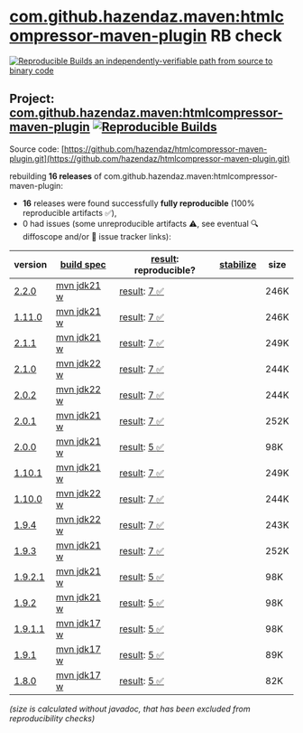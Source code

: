 [com.github.hazendaz.maven:htmlcompressor-maven-plugin](https://central.sonatype.com/artifact/com.github.hazendaz.maven/htmlcompressor-maven-plugin/versions) RB check
=======

[![Reproducible Builds](https://reproducible-builds.org/images/logos/rb.svg) an independently-verifiable path from source to binary code](https://reproducible-builds.org/)

## Project: [com.github.hazendaz.maven:htmlcompressor-maven-plugin](https://central.sonatype.com/artifact/com.github.hazendaz.maven/htmlcompressor-maven-plugin/versions) [![Reproducible Builds](https://img.shields.io/endpoint?url=https://raw.githubusercontent.com/jvm-repo-rebuild/reproducible-central/master/content/com/github/hazendaz/maven/htmlcompressor-maven-plugin/badge.json)](https://github.com/jvm-repo-rebuild/reproducible-central/blob/master/content/com/github/hazendaz/maven/htmlcompressor-maven-plugin/README.md)

Source code: [https://github.com/hazendaz/htmlcompressor-maven-plugin.git](https://github.com/hazendaz/htmlcompressor-maven-plugin.git)

rebuilding **16 releases** of com.github.hazendaz.maven:htmlcompressor-maven-plugin:
- **16** releases were found successfully **fully reproducible** (100% reproducible artifacts :white_check_mark:),
- 0 had issues (some unreproducible artifacts :warning:, see eventual :mag: diffoscope and/or :memo: issue tracker links):

| version | [build spec](/BUILDSPEC.md) | [result](https://reproducible-builds.org/docs/jvm/): reproducible? | [stabilize](https://github.com/google/oss-rebuild/blob/main/cmd/stabilize/README.md) | size |
| -- | --------- | ------ | ------ | -- |
| [2.2.0](https://central.sonatype.com/artifact/com.github.hazendaz.maven/htmlcompressor-maven-plugin/2.2.0/pom) | [mvn jdk21 w](htmlcompressor-maven-plugin-2.2.0.buildspec) | [result](htmlcompressor-maven-plugin-2.2.0.buildinfo): [7 :white_check_mark: ](htmlcompressor-maven-plugin-2.2.0.buildcompare) | | 246K |
| [1.11.0](https://central.sonatype.com/artifact/com.github.hazendaz.maven/htmlcompressor-maven-plugin/1.11.0/pom) | [mvn jdk21 w](htmlcompressor-maven-plugin-1.11.0.buildspec) | [result](htmlcompressor-maven-plugin-1.11.0.buildinfo): [7 :white_check_mark: ](htmlcompressor-maven-plugin-1.11.0.buildcompare) | | 246K |
| [2.1.1](https://central.sonatype.com/artifact/com.github.hazendaz.maven/htmlcompressor-maven-plugin/2.1.1/pom) | [mvn jdk21 w](htmlcompressor-maven-plugin-2.1.1.buildspec) | [result](htmlcompressor-maven-plugin-2.1.1.buildinfo): [7 :white_check_mark: ](htmlcompressor-maven-plugin-2.1.1.buildcompare) | | 249K |
| [2.1.0](https://central.sonatype.com/artifact/com.github.hazendaz.maven/htmlcompressor-maven-plugin/2.1.0/pom) | [mvn jdk22 w](htmlcompressor-maven-plugin-2.1.0.buildspec) | [result](htmlcompressor-maven-plugin-2.1.0.buildinfo): [7 :white_check_mark: ](htmlcompressor-maven-plugin-2.1.0.buildcompare) | | 244K |
| [2.0.2](https://central.sonatype.com/artifact/com.github.hazendaz.maven/htmlcompressor-maven-plugin/2.0.2/pom) | [mvn jdk22 w](htmlcompressor-maven-plugin-2.0.2.buildspec) | [result](htmlcompressor-maven-plugin-2.0.2.buildinfo): [7 :white_check_mark: ](htmlcompressor-maven-plugin-2.0.2.buildcompare) | | 244K |
| [2.0.1](https://central.sonatype.com/artifact/com.github.hazendaz.maven/htmlcompressor-maven-plugin/2.0.1/pom) | [mvn jdk21 w](htmlcompressor-maven-plugin-2.0.1.buildspec) | [result](htmlcompressor-maven-plugin-2.0.1.buildinfo): [7 :white_check_mark: ](htmlcompressor-maven-plugin-2.0.1.buildcompare) | | 252K |
| [2.0.0](https://central.sonatype.com/artifact/com.github.hazendaz.maven/htmlcompressor-maven-plugin/2.0.0/pom) | [mvn jdk21 w](htmlcompressor-maven-plugin-2.0.0.buildspec) | [result](htmlcompressor-maven-plugin-2.0.0.buildinfo): [5 :white_check_mark: ](htmlcompressor-maven-plugin-2.0.0.buildcompare) | | 98K |
| [1.10.1](https://central.sonatype.com/artifact/com.github.hazendaz.maven/htmlcompressor-maven-plugin/1.10.1/pom) | [mvn jdk21 w](htmlcompressor-maven-plugin-1.10.1.buildspec) | [result](htmlcompressor-maven-plugin-1.10.1.buildinfo): [7 :white_check_mark: ](htmlcompressor-maven-plugin-1.10.1.buildcompare) | | 249K |
| [1.10.0](https://central.sonatype.com/artifact/com.github.hazendaz.maven/htmlcompressor-maven-plugin/1.10.0/pom) | [mvn jdk22 w](htmlcompressor-maven-plugin-1.10.0.buildspec) | [result](htmlcompressor-maven-plugin-1.10.0.buildinfo): [7 :white_check_mark: ](htmlcompressor-maven-plugin-1.10.0.buildcompare) | | 244K |
| [1.9.4](https://central.sonatype.com/artifact/com.github.hazendaz.maven/htmlcompressor-maven-plugin/1.9.4/pom) | [mvn jdk22 w](htmlcompressor-maven-plugin-1.9.4.buildspec) | [result](htmlcompressor-maven-plugin-1.9.4.buildinfo): [7 :white_check_mark: ](htmlcompressor-maven-plugin-1.9.4.buildcompare) | | 243K |
| [1.9.3](https://central.sonatype.com/artifact/com.github.hazendaz.maven/htmlcompressor-maven-plugin/1.9.3/pom) | [mvn jdk21 w](htmlcompressor-maven-plugin-1.9.3.buildspec) | [result](htmlcompressor-maven-plugin-1.9.3.buildinfo): [7 :white_check_mark: ](htmlcompressor-maven-plugin-1.9.3.buildcompare) | | 252K |
| [1.9.2.1](https://central.sonatype.com/artifact/com.github.hazendaz.maven/htmlcompressor-maven-plugin/1.9.2.1/pom) | [mvn jdk21 w](htmlcompressor-maven-plugin-1.9.2.1.buildspec) | [result](htmlcompressor-maven-plugin-1.9.2.1.buildinfo): [5 :white_check_mark: ](htmlcompressor-maven-plugin-1.9.2.1.buildcompare) | | 98K |
| [1.9.2](https://central.sonatype.com/artifact/com.github.hazendaz.maven/htmlcompressor-maven-plugin/1.9.2/pom) | [mvn jdk21 w](htmlcompressor-maven-plugin-1.9.2.buildspec) | [result](htmlcompressor-maven-plugin-1.9.2.buildinfo): [5 :white_check_mark: ](htmlcompressor-maven-plugin-1.9.2.buildcompare) | | 98K |
| [1.9.1.1](https://central.sonatype.com/artifact/com.github.hazendaz.maven/htmlcompressor-maven-plugin/1.9.1.1/pom) | [mvn jdk17 w](htmlcompressor-maven-plugin-1.9.1.1.buildspec) | [result](htmlcompressor-maven-plugin-1.9.1.1.buildinfo): [5 :white_check_mark: ](htmlcompressor-maven-plugin-1.9.1.1.buildcompare) | | 98K |
| [1.9.1](https://central.sonatype.com/artifact/com.github.hazendaz.maven/htmlcompressor-maven-plugin/1.9.1/pom) | [mvn jdk17 w](htmlcompressor-maven-plugin-1.9.1.buildspec) | [result](htmlcompressor-maven-plugin-1.9.1.buildinfo): [5 :white_check_mark: ](htmlcompressor-maven-plugin-1.9.1.buildcompare) | | 89K |
| [1.8.0](https://central.sonatype.com/artifact/com.github.hazendaz.maven/htmlcompressor-maven-plugin/1.8.0/pom) | [mvn jdk17 w](htmlcompressor-maven-plugin-1.8.0.buildspec) | [result](htmlcompressor-maven-plugin-1.8.0.buildinfo): [5 :white_check_mark: ](htmlcompressor-maven-plugin-1.8.0.buildcompare) | | 82K |

<i>(size is calculated without javadoc, that has been excluded from reproducibility checks)</i>

